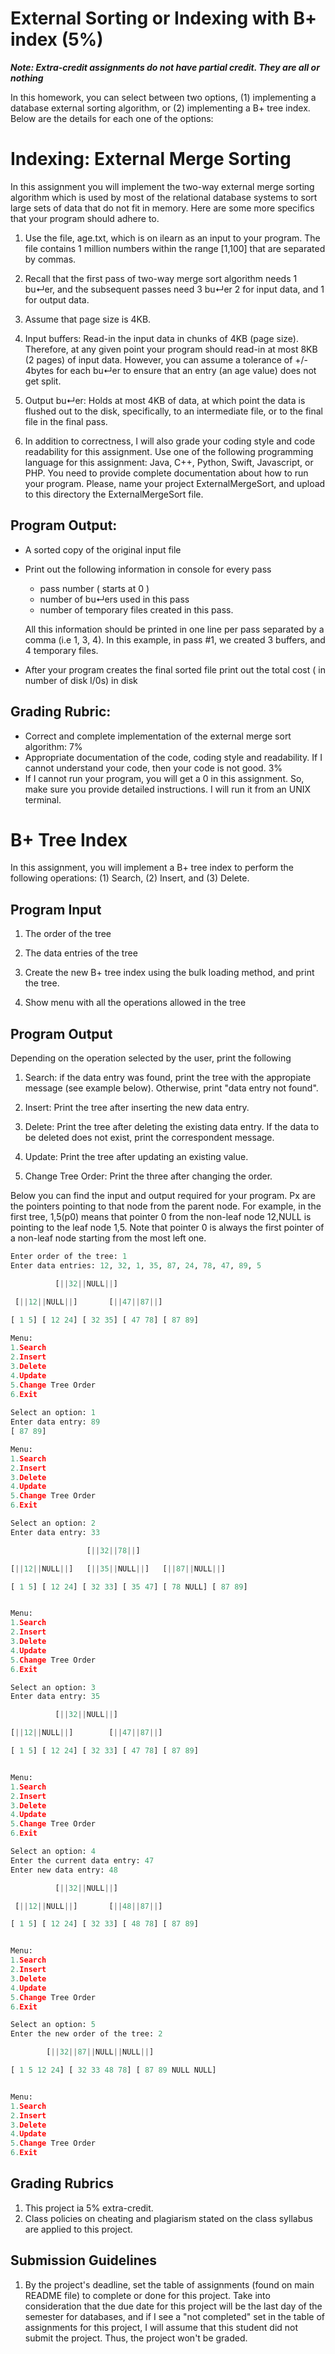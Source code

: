 # External Sorting or Indexing with B+ index (5%)

***Note: Extra-credit assignments do not have partial credit. They are all or nothing***

In this homework, you can select between two options, (1) implementing a database external sorting algorithm, or (2) implementing a B+ tree index. Below are the details for each one of the options:

# Indexing: External Merge Sorting 

In this assignment you will implement the two-way external merge sorting algorithm which is used by
most of the relational database systems to sort large sets of data that do not fit in memory. Here are some
more specifics that your program should adhere to.

1. Use the file, age.txt, which is on ilearn as an input to your program. The file contains 1 million
numbers within the range [1,100] that are separated by commas.

2. Recall that the first pass of two-way merge sort algorithm needs 1 bu↵er, and the subsequent passes
need 3 bu↵er 2 for input data, and 1 for output data.

3. Assume that page size is 4KB.

4. Input buffers: Read-in the input data in chunks of 4KB (page size). Therefore, at any given point
your program should read-in at most 8KB (2 pages) of input data. However, you can assume a
tolerance of +/- 4bytes for each bu↵er to ensure that an entry (an age value) does not get split.

5. Output bu↵er: Holds at most 4KB of data, at which point the data is flushed out to the disk,
specifically, to an intermediate file, or to the final file in the final pass.

6. In addition to correctness, I will also grade your coding style and code readability for this assignment.
Use one of the following programming language for this assignment: Java, C++, Python, Swift,
Javascript, or PHP. You need to provide complete documentation about how to run your program. Please, name your project ExternalMergeSort, and upload to this directory the ExternalMergeSort file.

## Program Output:
* A sorted copy of the original input file
* Print out the following information in console for every pass
    * pass number ( starts at 0 ) 
    * number of bu↵ers used in this pass 
    * number of temporary files created in this pass.
    
    All this information should be printed in one line per pass separated by a comma (i.e 1, 3, 4). In this example, in pass #1, we created 3 buffers, and 4 temporary files.
    
* After your program creates the final sorted file print out the total cost ( in number of disk I/0s) in disk


## Grading Rubric:
* Correct and complete implementation of the external merge sort algorithm: 7%
* Appropriate documentation of the code, coding style and readability. If I cannot understand your
code, then your code is not good. 3%
* If I cannot run your program, you will get a 0 in this assignment. So, make sure you provide detailed instructions. I will run it from an UNIX terminal.

# B+ Tree Index 

In this assignment, you will implement a B+ tree index to perform the following operations: (1) Search, (2) Insert, and (3) Delete. 

## Program Input 

1. The order of the tree 

2. The data entries of the tree 

3. Create the new B+ tree index using the bulk loading method, and print the tree. 

4. Show menu with all the operations allowed in the tree

## Program Output 

Depending on the operation selected by the user, print the following

1. Search: if the data entry was found, print the tree with the appropiate message (see example below). Otherwise, print "data entry not found".

2. Insert: Print the tree after inserting the new data entry. 

3. Delete: Print the tree after deleting the existing data entry. If the data to be deleted does not exist, print the correspondent message. 

4. Update: Print the tree after updating an existing value. 

5. Change Tree Order: Print the three after changing the order. 

Below you can find the input and output required for your program. Px are the pointers pointing to that node from the parent node. For example, in the first tree, 1,5(p0) means that pointer 0 from the non-leaf node 12,NULL is pointing to the leaf node 1,5. Note that pointer 0 is always the first pointer of a non-leaf node starting from the most left one.

```python
Enter order of the tree: 1
Enter data entries: 12, 32, 1, 35, 87, 24, 78, 47, 89, 5

          [||32||NULL||]   

 [||12||NULL||]       [||47||87||]   

[ 1 5] [ 12 24] [ 32 35] [ 47 78] [ 87 89]  
 
Menu: 
1.Search
2.Insert
3.Delete
4.Update
5.Change Tree Order
6.Exit
 
Select an option: 1
Enter data entry: 89
[ 87 89]

Menu: 
1.Search
2.Insert
3.Delete
4.Update
5.Change Tree Order
6.Exit

Select an option: 2
Enter data entry: 33

                 [||32||78||]   

[||12||NULL||]   [||35||NULL||]   [||87||NULL||]   

[ 1 5] [ 12 24] [ 32 33] [ 35 47] [ 78 NULL] [ 87 89] 


Menu: 
1.Search
2.Insert
3.Delete
4.Update
5.Change Tree Order
6.Exit

Select an option: 3
Enter data entry: 35

          [||32||NULL||]   

[||12||NULL||]        [||47||87||]   

[ 1 5] [ 12 24] [ 32 33] [ 47 78] [ 87 89] 


Menu: 
1.Search
2.Insert
3.Delete
4.Update
5.Change Tree Order
6.Exit

Select an option: 4
Enter the current data entry: 47
Enter new data entry: 48

          [||32||NULL||]   

 [||12||NULL||]       [||48||87||]   

[ 1 5] [ 12 24] [ 32 33] [ 48 78] [ 87 89] 


Menu: 
1.Search
2.Insert
3.Delete
4.Update
5.Change Tree Order
6.Exit

Select an option: 5
Enter the new order of the tree: 2

        [||32||87||NULL||NULL||]   

[ 1 5 12 24] [ 32 33 48 78] [ 87 89 NULL NULL] 


Menu: 
1.Search
2.Insert
3.Delete
4.Update
5.Change Tree Order
6.Exit

```

## Grading Rubrics
  
   1. This project ia 5% extra-credit. 
   2. Class policies on cheating and plagiarism stated on the class syllabus are applied to this project. 
   
    
## Submission Guidelines 
   
   1. By the project's deadline, set the table of assignments (found on main README file) to complete or done for this project. Take into consideration that
   the due date for this project will be the last day of the semester for databases, and if I see a "not completed" set
   in the table of assignments for this project, I will assume that this student did not submit the
   project. Thus, the project won't be graded. 
